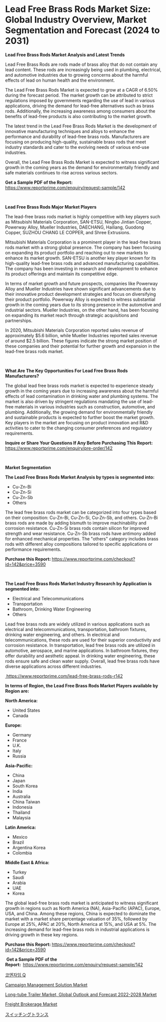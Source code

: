 <p><h1>Lead Free Brass Rods Market Size: Global Industry Overview, Market Segmentation and Forecast (2024 to 2031)</h1></p><p><strong>Lead Free Brass Rods Market Analysis and Latest Trends</strong></p>
<p><p>Lead Free Brass Rods are rods made of brass alloy that do not contain any lead content. These rods are increasingly being used in plumbing, electrical, and automotive industries due to growing concerns about the harmful effects of lead on human health and the environment.</p><p>The Lead Free Brass Rods Market is expected to grow at a CAGR of 6.50% during the forecast period. The market growth can be attributed to strict regulations imposed by governments regarding the use of lead in various applications, driving the demand for lead-free alternatives such as brass rods. Additionally, the increasing awareness among consumers about the benefits of lead-free products is also contributing to the market growth.</p><p>The latest trend in the Lead Free Brass Rods Market is the development of innovative manufacturing techniques and alloys to enhance the performance and durability of lead-free brass rods. Manufacturers are focusing on producing high-quality, sustainable brass rods that meet industry standards and cater to the evolving needs of various end-use industries.</p><p>Overall, the Lead Free Brass Rods Market is expected to witness significant growth in the coming years as the demand for environmentally friendly and safe materials continues to rise across various sectors.</p></p>
<p><strong>Get a Sample PDF of the Report:&nbsp;</strong> <a href="https://www.reportprime.com/enquiry/request-sample/142">https://www.reportprime.com/enquiry/request-sample/142</a></p>
<p>&nbsp;</p>
<p><strong>Lead Free Brass Rods Major Market Players</strong></p>
<p><p>The lead-free brass rods market is highly competitive with key players such as Mitsubishi Materials Corporation, SAN-ETSU, Ningbo Jintian Copper, Powerway Alloy, Mueller Industries, DAECHANG, Hailiang, Guodong Copper, SUZHOU CHANG LE COPPER, and Shree Extrusions.</p><p>Mitsubishi Materials Corporation is a prominent player in the lead-free brass rods market with a strong global presence. The company has been focusing on expanding its product portfolio and reaching out to new markets to enhance its market growth. SAN-ETSU is another key player known for its high-quality lead-free brass rods and advanced manufacturing capabilities. The company has been investing in research and development to enhance its product offerings and maintain its competitive edge.</p><p>In terms of market growth and future prospects, companies like Powerway Alloy and Mueller Industries have shown significant advancements due to their innovative product development strategies and focus on diversifying their product portfolio. Powerway Alloy is expected to witness substantial growth in the coming years due to its strong presence in the automotive and industrial sectors. Mueller Industries, on the other hand, has been focusing on expanding its market reach through strategic acquisitions and partnerships.</p><p>In 2020, Mitsubishi Materials Corporation reported sales revenue of approximately $5.6 billion, while Mueller Industries reported sales revenue of around $2.5 billion. These figures indicate the strong market position of these companies and their potential for further growth and expansion in the lead-free brass rods market.</p></p>
<p>&nbsp;</p>
<p><strong>What Are The Key Opportunities For Lead Free Brass Rods Manufacturers?</strong></p>
<p><p>The global lead free brass rods market is expected to experience steady growth in the coming years due to increasing awareness about the harmful effects of lead contamination in drinking water and plumbing systems. The market is also driven by stringent regulations mandating the use of lead-free materials in various industries such as construction, automotive, and plumbing. Additionally, the growing demand for environmentally friendly and sustainable products is expected to further boost the market growth. Key players in the market are focusing on product innovation and R&D activities to cater to the changing consumer preferences and regulatory requirements.</p></p>
<p><strong>Inquire or Share Your Questions If Any Before Purchasing This Report:</strong> <a href="https://www.reportprime.com/enquiry/pre-order/142">https://www.reportprime.com/enquiry/pre-order/142</a></p>
<p>&nbsp;</p>
<p><strong>Market Segmentation</strong></p>
<p><strong>The Lead Free Brass Rods Market Analysis by types is segmented into:</strong></p>
<p><ul><li>Cu-Zn-Bi</li><li>Cu-Zn-Si</li><li>Cu-Zn-Sb</li><li>Others</li></ul></p>
<p><p>The lead free brass rods market can be categorized into four types based on their composition: Cu-Zn-Bi, Cu-Zn-Si, Cu-Zn-Sb, and others. Cu-Zn-Bi brass rods are made by adding bismuth to improve machinability and corrosion resistance. Cu-Zn-Si brass rods contain silicon for improved strength and wear resistance. Cu-Zn-Sb brass rods have antimony added for enhanced mechanical properties. The "others" category includes brass rods with different alloy compositions tailored to specific applications or performance requirements.</p></p>
<p><strong>Purchase this Report:&nbsp;</strong><a href="https://www.reportprime.com/checkout?id=142&price=3590">https://www.reportprime.com/checkout?id=142&price=3590</a></p>
<p>&nbsp;</p>
<p><strong>The Lead Free Brass Rods Market Industry Research by Application is segmented into:</strong></p>
<p><ul><li>Electrical and Telecommunications</li><li>Transportation</li><li>Bathroom, Drinking Water Engineering</li><li>Others</li></ul></p>
<p><p>Lead free brass rods are widely utilized in various applications such as electrical and telecommunications, transportation, bathroom fixtures, drinking water engineering, and others. In electrical and telecommunications, these rods are used for their superior conductivity and corrosion resistance. In transportation, lead free brass rods are utilized in automotive, aerospace, and marine applications. In bathroom fixtures, they offer durability and aesthetic appeal. In drinking water engineering, these rods ensure safe and clean water supply. Overall, lead free brass rods have diverse applications across different industries.</p></p>
<p><a href="https://www.reportprime.com/lead-free-brass-rods-r142">&nbsp;https://www.reportprime.com/lead-free-brass-rods-r142</a></p>
<p><strong>In terms of Region, the Lead Free Brass Rods Market Players available by Region are:</strong></p>
<p>
    <p> <strong> North America: </strong>
        <ul>
            <li>United States</li>
            <li>Canada</li>
        </ul>
        </p> 
    <p> <strong> Europe: </strong>
        <ul>
            <li>Germany</li>
            <li>France</li>
            <li>U.K.</li>
            <li>Italy</li>
            <li>Russia</li>
        </ul>
        </p> 
    <p> <strong> Asia-Pacific: </strong>
        <ul>
            <li>China</li>
            <li>Japan</li>
            <li>South Korea</li>
            <li>India</li>
            <li>Australia</li>
            <li>China Taiwan</li>
            <li>Indonesia</li>
            <li>Thailand</li>
            <li>Malaysia</li>
        </ul>
        </p> 
    <p> <strong> Latin America: </strong>
        <ul>
            <li>Mexico</li>
            <li>Brazil</li>
            <li>Argentina Korea</li>
            <li>Colombia</li>
        </ul>
        </p> 
    <p> <strong> Middle East & Africa: </strong>
        <ul>
            <li>Turkey</li>
            <li>Saudi</li>
            <li>Arabia</li>
            <li>UAE</li>
            <li>Korea</li>
        </ul>
    </p>
    </p>
<p><p>The global lead-free brass rods market is anticipated to witness significant growth in regions such as North America (NA), Asia-Pacific (APAC), Europe, USA, and China. Among these regions, China is expected to dominate the market with a market share percentage valuation of 35%, followed by Europe at 25%, APAC at 20%, North America at 15%, and USA at 5%. The increasing demand for lead-free brass rods in industrial applications is driving growth in these key regions.</p></p>
<p><strong>Purchase this Report: </strong><a href="https://www.reportprime.com/checkout?id=142&price=3590">https://www.reportprime.com/checkout?id=142&price=3590</a></p>
<p>&nbsp;<strong>Get a Sample PDF of the Report:&nbsp;&nbsp;</strong><a href="https://www.reportprime.com/enquiry/request-sample/142">https://www.reportprime.com/enquiry/request-sample/142</a></p>
<p><strong></strong></p>
<p><p><a href="https://medium.com/@achimcoteanu1/%EC%BD%94%EC%97%94%EC%9E%90%EC%9E%84-q-%EC%8B%9C%EC%9E%A5-%EA%B8%80%EB%A1%9C%EB%B2%8C-%EB%B0%8F-%EC%A7%80%EC%97%AD-%EB%B6%84%EC%84%9D-%EC%A7%80%EC%97%AD-%EA%B5%AD%EA%B0%80-%EC%88%98%EC%A4%80-%EB%B6%84%EC%84%9D-%EA%B2%BD%EC%9F%81-%EA%B2%BD%EA%B4%80%EC%97%90-%EC%B4%88%EC%A0%90%EC%9D%84-%EB%A7%9E%EC%B6%98-efbd0e0a0abe">코엔자임 Q</a></p><p><a href="https://issuu.com/reportprime-2/docs/campaign-management-solution-market-size-2030.pptx">Campaign Management Solution Market</a></p><p><a href="https://medium.com/@nguyenthithuyduong355/long-tube-trailer-market-global-outlook-and-forecast-2022-2028-market-global-market-share-and-2cf134409d02">Long-tube Trailer Market, Global Outlook and Forecast 2022-2028 Market</a></p><p><a href="https://www.linkedin.com/pulse/freight-brokerage-market-size-growth-trends-statistics-amp-w682c">Freight Brokerage Market</a></p><p><a href="https://medium.com/@claudehintz/%E5%B8%82%E5%A0%B4%E4%BA%88%E6%B8%AC-%E4%B8%96%E7%95%8C%E3%81%AE%E3%82%B9%E3%82%A4%E3%83%83%E3%83%81%E3%83%B3%E3%82%B0%E3%83%88%E3%83%A9%E3%83%B3%E3%82%B9%E3%83%95%E3%82%A9%E3%83%BC%E3%83%9E%E3%83%BC%E3%81%AE%E5%8B%95%E5%90%91%E3%81%A8%E5%BD%B1%E9%9F%BF%E5%88%86%E6%9E%90-2024%E5%B9%B4-3699d0890edc">スイッチングトランス</a></p></p>